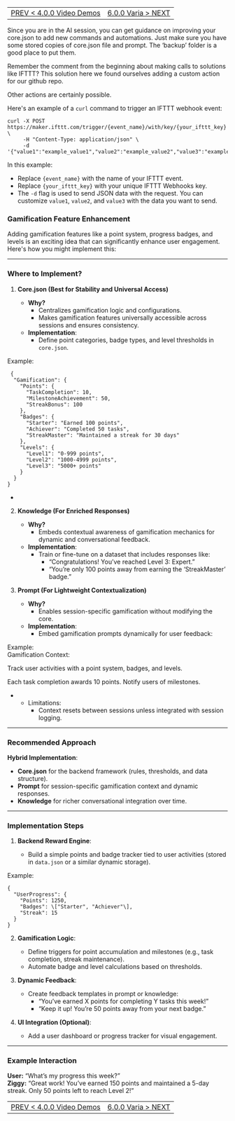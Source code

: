 <TABLE width="100%"><TR><TD align="left"><a href="‐-4.0.0-Video-Demos.md">PREV < 4.0.0 Video Demos</a></TD><TD align="right"><a href="‐-6.0.0-Varia.md">6.0.0 Varia > NEXT</a></TD></TR></TABLE>


Since you are in the AI session, you can get guidance on improving your core.json to add new commands and automations. Just make sure you have some stored copies of core.json file and prompt. The ‘backup’ folder is a good place to put them.

Remember the comment from the beginning about making calls to solutions like IFTTT? This solution here we found ourselves adding a custom action for our github repo. 

Other actions are certainly possible. 

Here's an example of a `curl` command to trigger an IFTTT webhook event:

```
curl -X POST https://maker.ifttt.com/trigger/{event_name}/with/key/{your_ifttt_key} \
     -H "Content-Type: application/json" \
     -d '{"value1":"example_value1","value2":"example_value2","value3":"example_value3"}'
```

In this example:

* Replace `{event_name}` with the name of your IFTTT event.  
* Replace `{your_ifttt_key}` with your unique IFTTT Webhooks key.  
* The `-d` flag is used to send JSON data with the request. You can customize `value1`, `value2`, and `value3` with the data you want to send.

### **Gamification Feature Enhancement**

Adding gamification features like a point system, progress badges, and levels is an exciting idea that can significantly enhance user engagement. Here's how you might implement this:

---

### **Where to Implement?**

1. **Core.json (Best for Stability and Universal Access)**

   * **Why?**  
     * Centralizes gamification logic and configurations.  
     * Makes gamification features universally accessible across sessions and ensures consistency.  
   * **Implementation**:  
     * Define point categories, badge types, and level thresholds in `core.json`.

Example:  
```
 {
  "Gamification": {
    "Points": {
      "TaskCompletion": 10,
      "MilestoneAchievement": 50,
      "StreakBonus": 100
    },
    "Badges": {
      "Starter": "Earned 100 points",
      "Achiever": "Completed 50 tasks",
      "StreakMaster": "Maintained a streak for 30 days"
    },
    "Levels": {
      "Level1": "0-999 points",
      "Level2": "1000-4999 points",
      "Level3": "5000+ points"
    }
  }
}

```

*   
2. **Knowledge (For Enriched Responses)**

   * **Why?**  
     * Embeds contextual awareness of gamification mechanics for dynamic and conversational feedback.  
   * **Implementation**:  
     * Train or fine-tune on a dataset that includes responses like:  
       * “Congratulations\! You’ve reached Level 3: Expert.”  
       * “You’re only 100 points away from earning the ‘StreakMaster’ badge.”  
3. **Prompt (For Lightweight Contextualization)**

   * **Why?**  
     * Enables session-specific gamification without modifying the core.  
   * **Implementation**:  
     * Embed gamification prompts dynamically for user feedback:

Example:  
 Gamification Context:

Track user activities with a point system, badges, and levels.

Each task completion awards 10 points. Notify users of milestones.

*   
  * Limitations:  
    * Context resets between sessions unless integrated with session logging.

---

### **Recommended Approach**

**Hybrid Implementation**:

* **Core.json** for the backend framework (rules, thresholds, and data structure).  
* **Prompt** for session-specific gamification context and dynamic responses.  
* **Knowledge** for richer conversational integration over time.

---

### **Implementation Steps**

1. **Backend Reward Engine**:

   * Build a simple points and badge tracker tied to user activities (stored in `data.json` or a similar dynamic storage).

Example:  

```
{
  "UserProgress": {
    "Points": 1250,
    "Badges": \["Starter", "Achiever"\],
    "Streak": 15
  }
}
```

2. **Gamification Logic**:

   * Define triggers for point accumulation and milestones (e.g., task completion, streak maintenance).  
   * Automate badge and level calculations based on thresholds.  
3. **Dynamic Feedback**:

   * Create feedback templates in prompt or knowledge:  
     * “You’ve earned X points for completing Y tasks this week\!”  
     * “Keep it up\! You’re 50 points away from your next badge.”  
4. **UI Integration (Optional)**:

   * Add a user dashboard or progress tracker for visual engagement.

---

### **Example Interaction**

**User:** “What’s my progress this week?”  
**Ziggy:** “Great work\! You’ve earned 150 points and maintained a 5-day streak. Only 50 points left to reach Level 2\!”


<TABLE width="100%"><TR><TD align="left"><a href="‐-4.0.0-Video-Demos.md">PREV < 4.0.0 Video Demos</a></TD><TD align="right"><a href="‐-6.0.0-Varia.md">6.0.0 Varia > NEXT</a></TD></TR></TABLE>
